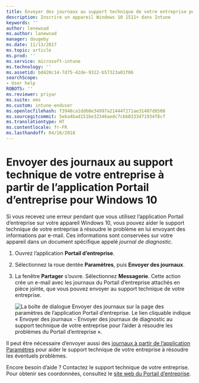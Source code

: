 ```yaml
---
title: Envoyer des journaux au support technique de votre entreprise pour des appareils Windows 10 | Microsoft Docs
description: Inscrire un appareil Windows 10 1511+ dans Intune
keywords: ''
author: lenewsad
ms.author: lanewsad
manager: dougeby
ms.date: 11/13/2017
ms.topic: article
ms.prod: ''
ms.service: microsoft-intune
ms.technology: ''
ms.assetid: bd428c14-7d75-42de-9322-b57323a01f06
searchScope:
- User help
ROBOTS: ''
ms.reviewer: priyar
ms.suite: ems
ms.custom: intune-enduser
ms.openlocfilehash: f3948ca1dd68e34997a21444f271ae31407d6508
ms.sourcegitcommit: 5eba4bad151be32346aedc7cbb0333d71934f8cf
ms.translationtype: HT
ms.contentlocale: fr-FR
ms.lasthandoff: 04/16/2018
---
```

# <a name="send-logs-to-your-company-support-from-the-company-portal-app-for-windows-10"></a>Envoyer des journaux au support technique de votre entreprise à partir de l’application Portail d’entreprise pour Windows 10

Si vous recevez une erreur pendant que vous utilisez l’application Portail d’entreprise sur votre appareil Windows 10, vous pouvez aider le support technique de votre entreprise à résoudre le problème en lui envoyant des informations par e-mail. Ces informations sont conservées sur votre appareil dans un document spécifique appelé _journal de diagnostic_.

1. Ouvrez l’application **Portail d’entreprise**.
2. Sélectionnez la roue dentée **Paramètres**, puis **Envoyer des journaux**.
3. La fenêtre **Partager** s’ouvre. Sélectionnez **Messagerie**. Cette action crée un e-mail avec les journaux du Portail d’entreprise attachés en pièce jointe, que vous pouvez envoyer au support technique de votre entreprise.

   ![La boîte de dialogue Envoyer des journaux sur la page des paramètres de l’application Portail d’entreprise. Le lien cliquable indique « Envoyer des journaux - Envoyer des journaux de diagnostic au support technique de votre entreprise pour l’aider à résoudre les problèmes du Portail d’entreprise ».](./media/w10-share-logs-after-1711.png)

Il peut être nécessaire d’envoyer aussi des [journaux à partir de l’application Paramètres](send-logs-to-your-it-admin-settings-windows.md) pour aider le support technique de votre entreprise à résoudre les éventuels problèmes.

Encore besoin d’aide ? Contactez le support technique de votre entreprise. Pour obtenir ses coordonnées, consultez le [site web du Portail d’entreprise](https://portal.manage.microsoft.com#HelpDeskDialog).
